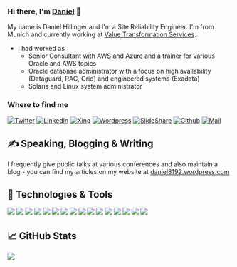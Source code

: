 ### Hi there, I'm [Daniel](https://github.com/daniel8192) 👋

My name is Daniel Hillinger and I'm a Site Reliability Engineer. I'm from Munich and currently working at [Value Transformation Services](https://www.v-tservices.com/). 

- I had worked as
  - Senior Consultant with AWS and Azure and a trainer for various Oracle and AWS topics
  - Oracle database administrator with a focus on high availability (Dataguard, RAC, Grid) and engineered systems (Exadata)
  - Solaris and Linux system administrator


### Where to find me

[![Twitter](https://img.shields.io/badge/daniel8192-%231DA1F2.svg?&style=plastics&logo=twitter&logoColor=white&labelColor=00acee&color=lightgrey&label=twitter)](https://twitter.com/daniel8192)
[![LinkedIn](https://img.shields.io/badge/daniel--hillinger-%230077B5.svg?&style=plastics&logo=linkedin&logoColor=white&labelColor=0e76a8&color=lightgrey&label=Linkedin)](https://www.linkedin.com/in/daniel-hillinger)
[![Xing](https://img.shields.io/badge/daniel__hillinger-%230777B6.svg?&style=plastics&logo=xing&logoColor=white&color=lightgrey&label=Xing&labelColor=126567)](https://www.xing.com/profile/Daniel_Hillinger)
[![Wordpress](https://img.shields.io/badge/daniel8192-%231DA1F2.svg?&style=plastics&logo=wordpress&logoColor=white&labelColor=21759b&color=lightgrey&label=Wordpress)](https://daniel8192.wordpress.com)
[![SlideShare](https://img.shields.io/badge/daniel--hillinger-%230077B5.svg?&style=plastics&logo=slideshare&logoColor=white&labelColor=0e76a8&color=lightgrey&label=SlideShare)](https://www.slideshare.net/DanielHillinger)
[![Github](https://img.shields.io/badge/daniel8192-%2312100E.svg?&style=plastics&logo=Github&logoColor=white&labelColor=000000&color=lightgrey&label=github)](https://github.com/daniel8192)
[![Mail](https://img.shields.io/badge/daniel.8192@gmx.de-%231DA1F2.svg?&style=plastics&logo=gmail&logoColor=white&labelColor=D44638&color=lightgrey&label=mail)](mailto:daniel.8192@gmx.de)

## &#x270d; Speaking, Blogging & Writing

I frequently give public talks at various conferences and also maintain a blog - you can find my articles on my website at [daniel8192.wordpress.com](https://daniel8192.wordpress.com/) 

## 🔧 Technologies & Tools

![](https://img.shields.io/badge/OS-Linux-informational?style=flat&logo=linux&logoColor=white)
![](https://img.shields.io/badge/Editor-VSCode-informational?style=flat&logo=visual-studio-code&logoColor=white)
![](https://img.shields.io/badge/Code-Python-informational?style=flat&logo=python&logoColor=white)
![](https://img.shields.io/badge/Code-Golang-informational?style=flat&logo=go&logoColor=white)
![](https://img.shields.io/badge/Code-Terraform-informational?style=flat&logo=terraform&logoColor=white)
![](https://img.shields.io/badge/Shell-Bash-informational?style=flat&logo=gnu-bash&logoColor=white)
![](https://img.shields.io/badge/Database-Oracle-informational?style=flat&logo=oracle&logoColor=white)
![](https://img.shields.io/badge/Database-PostgreSQL-informational?style=flat&logo=postgresql&logoColor=white)
![](https://img.shields.io/badge/Database-MySQL-informational?style=flat&logo=mysql&logoColor=white)
![](https://img.shields.io/badge/Tools-Docker-informational?style=flat&logo=docker&logoColor=white)
![](https://img.shields.io/badge/Tools-Jenkins-informational?style=flat&logo=jenkins&logoColor=white)
![](https://img.shields.io/badge/Tools-Git-informational?style=flat&logo=git&logoColor=white)
![](https://img.shields.io/badge/Tools-Insomnia-informational?style=flat&logo=insomnia&logoColor=white)
![](https://img.shields.io/badge/Tools-Azure--DevOps-informational?style=flat&logo=azure-devops&logoColor=white)
![](https://img.shields.io/badge/Cloud-AWS-informational?style=flat&logo=amazon-aws&logoColor=white)
![](https://img.shields.io/badge/Cloud-Azure-informational?style=flat&logo=microsoft-azure&logoColor=white)

## &#x1f4c8; GitHub Stats

<a href="https://github.com/daniel8192/daniel8192">
  <img align="center" src="https://github-readme-stats.vercel.app/api/top-langs/?username=daniel8192&html&title_color=ffffff&text_color=c9cacc&icon_color=2bbc8a&bg_color=1d1f21" />
</a>
